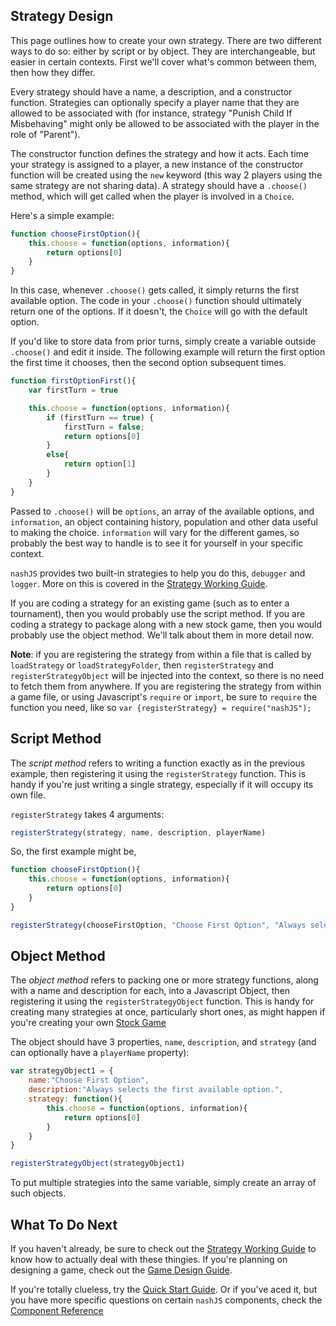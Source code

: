 ## Strategy Design

This page outlines how to create your own strategy. There are two different ways to do so: either by script or by object. They are interchangeable, but easier in certain contexts. First we'll cover what's common between them, then how they differ.

Every strategy should have a name, a description, and a constructor function. Strategies can optionally specify a player name that they are allowed to be associated with (for instance, strategy "Punish Child If Misbehaving" might only be allowed to be associated with the player in the role of "Parent").

The constructor function defines the strategy and how it acts. Each time your strategy is assigned to a player, a new instance of the constructor function will be created using the `new` keyword (this way 2 players using the same strategy are not sharing data). A strategy should have a `.choose()` method, which will get called when the player is involved in a `Choice`.

Here's a simple example:
```js
function chooseFirstOption(){
	this.choose = function(options, information){
		return options[0]
	}
}
```

In this case, whenever `.choose()` gets called, it simply returns the first available option. The code in your `.choose()` function should ultimately return one of the options. If it doesn't, the `Choice` will go with the default option.

If you'd like to store data from prior turns, simply create a variable outside `.choose()` and edit it inside. The following example will return the first option the first time it chooses, then the second option subsequent times.

```js
function firstOptionFirst(){
	var firstTurn = true

	this.choose = function(options, information){
		if (firstTurn == true) {
			firstTurn = false;
			return options[0]
		}
		else{
			return option[1]
		}
	}
}
```

Passed to `.choose()` will be `options`, an array of the available options, and `information`, an object containing history, population and other data useful to making the choice. `information` will vary for the different games, so probably the best way to handle is to see it for yourself in your specific context.

`nashJS` provides two built-in strategies to help you do this, `debugger` and `logger`. More on this is covered in the [Strategy Working Guide](./strategy-working.md).


If you are coding a strategy for an existing game (such as to enter a tournament), then you would probably use the script method. If you are coding a strategy to package along with a new stock game, then you would probably use the object method. We'll talk about them in more detail now.

**Note**: if you are registering the strategy from within a file that is called by `loadStrategy` or `loadStrategyFolder`, then `registerStrategy` and `registerStrategyObject` will be injected into the context, so there is no need to fetch them from anywhere. If you are registering the strategy from within a game file, or using Javascript's `require` or `import`, be sure to `require` the function you need, like so `var {registerStrategy} = require("nashJS");`

## Script Method

The _script method_ refers to writing a function exactly as in the previous example, then registering it using the `registerStrategy` function. This is handy if you're just writing a single strategy, especially if it will occupy its own file.

`registerStrategy` takes 4 arguments:
```js
registerStrategy(strategy, name, description, playerName)
```
So, the first example might be,
```js
function chooseFirstOption(){
	this.choose = function(options, information){
		return options[0]
	}
}

registerStrategy(chooseFirstOption, "Choose First Option", "Always selects the first available option.");
```


## Object Method

The _object method_ refers to packing one or more strategy functions, along with a name and description for each, into a Javascript Object, then registering it using the `registerStrategyObject` function. This is handy for creating many strategies at once, particularly short ones, as might happen if you're creating your own [Stock Game](./stock-games/index.md)

The object should have 3 properties, `name`, `description`, and `strategy` (and can optionally have a `playerName` property):

```js
var strategyObject1 = {
	name:"Choose First Option",
	description:"Always selects the first available option.",
	strategy: function(){
		this.choose = function(options, information){
			return options[0]
		}
	}
}

registerStrategyObject(strategyObject1)
```
To put multiple strategies into the same variable, simply create an array of such objects.

## What To Do Next

If you haven't already, be sure to check out the [Strategy Working Guide](./strategy-working.md) to know how to actually deal with these thingies. If you're planning on designing a game, check out the [Game Design Guide](./game-design.md).

If you're totally clueless, try the [Quick Start Guide](./quick-start.md). Or if you've aced it, but you have more specific questions on certain `nashJS` components, check the [Component Reference](./components/index.md)
